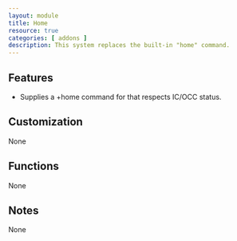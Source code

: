 ```yaml
---
layout: module
title: Home
resource: true
categories: [ addons ]
description: This system replaces the built-in "home" command.
---
```


## Features 
* Supplies a +home command for that respects IC/OCC status.

## Customization
None

## Functions
None

## Notes
None
